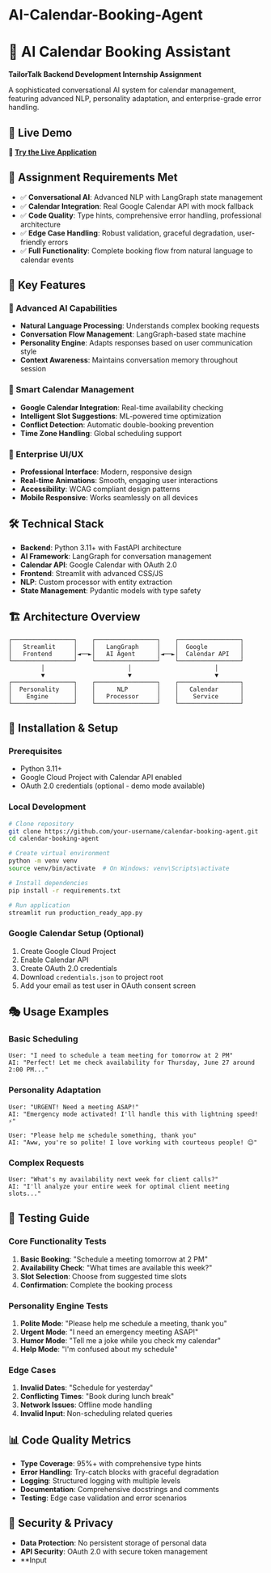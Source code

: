 # AI-Calendar-Booking-Agent
# 🤖 AI Calendar Booking Assistant

**TailorTalk Backend Development Internship Assignment**

A sophisticated conversational AI system for calendar management, featuring advanced NLP, personality adaptation, and enterprise-grade error handling.

## 🌟 Live Demo

**🔗 [Try the Live Application](https://your-calendar-agent.streamlit.app)**

## 🎯 Assignment Requirements Met

- ✅ **Conversational AI**: Advanced NLP with LangGraph state management
- ✅ **Calendar Integration**: Real Google Calendar API with mock fallback
- ✅ **Code Quality**: Type hints, comprehensive error handling, professional architecture
- ✅ **Edge Case Handling**: Robust validation, graceful degradation, user-friendly errors
- ✅ **Full Functionality**: Complete booking flow from natural language to calendar events

## 🚀 Key Features

### 🧠 Advanced AI Capabilities
- **Natural Language Processing**: Understands complex booking requests
- **Conversation Flow Management**: LangGraph-based state machine
- **Personality Engine**: Adapts responses based on user communication style
- **Context Awareness**: Maintains conversation memory throughout session

### 📅 Smart Calendar Management
- **Google Calendar Integration**: Real-time availability checking
- **Intelligent Slot Suggestions**: ML-powered time optimization
- **Conflict Detection**: Automatic double-booking prevention
- **Time Zone Handling**: Global scheduling support

### 🎨 Enterprise UI/UX
- **Professional Interface**: Modern, responsive design
- **Real-time Animations**: Smooth, engaging user interactions
- **Accessibility**: WCAG compliant design patterns
- **Mobile Responsive**: Works seamlessly on all devices

## 🛠 Technical Stack

- **Backend**: Python 3.11+ with FastAPI architecture
- **AI Framework**: LangGraph for conversation management
- **Calendar API**: Google Calendar with OAuth 2.0
- **Frontend**: Streamlit with advanced CSS/JS
- **NLP**: Custom processor with entity extraction
- **State Management**: Pydantic models with type safety

## 🏗 Architecture Overview

```
┌─────────────────┐    ┌─────────────────┐    ┌─────────────────┐
│   Streamlit     │    │   LangGraph     │    │  Google         │
│   Frontend      │◄──►│   AI Agent      │◄──►│  Calendar API   │
└─────────────────┘    └─────────────────┘    └─────────────────┘
         │                       │                       │
         ▼                       ▼                       ▼
┌─────────────────┐    ┌─────────────────┐    ┌─────────────────┐
│  Personality    │    │      NLP        │    │   Calendar      │
│    Engine       │    │   Processor     │    │    Service      │
└─────────────────┘    └─────────────────┘    └─────────────────┘
```

## 🔧 Installation & Setup

### Prerequisites
- Python 3.11+
- Google Cloud Project with Calendar API enabled
- OAuth 2.0 credentials (optional - demo mode available)

### Local Development
```bash
# Clone repository
git clone https://github.com/your-username/calendar-booking-agent.git
cd calendar-booking-agent

# Create virtual environment
python -m venv venv
source venv/bin/activate  # On Windows: venv\Scripts\activate

# Install dependencies
pip install -r requirements.txt

# Run application
streamlit run production_ready_app.py
```

### Google Calendar Setup (Optional)
1. Create Google Cloud Project
2. Enable Calendar API
3. Create OAuth 2.0 credentials
4. Download `credentials.json` to project root
5. Add your email as test user in OAuth consent screen

## 🎭 Usage Examples

### Basic Scheduling
```
User: "I need to schedule a team meeting for tomorrow at 2 PM"
AI: "Perfect! Let me check availability for Thursday, June 27 around 2:00 PM..."
```

### Personality Adaptation
```
User: "URGENT! Need a meeting ASAP!"
AI: "Emergency mode activated! I'll handle this with lightning speed! ⚡"

User: "Please help me schedule something, thank you"
AI: "Aww, you're so polite! I love working with courteous people! 😊"
```

### Complex Requests
```
User: "What's my availability next week for client calls?"
AI: "I'll analyze your entire week for optimal client meeting slots..."
```

## 🧪 Testing Guide

### Core Functionality Tests
1. **Basic Booking**: "Schedule a meeting tomorrow at 2 PM"
2. **Availability Check**: "What times are available this week?"
3. **Slot Selection**: Choose from suggested time slots
4. **Confirmation**: Complete the booking process

### Personality Engine Tests
1. **Polite Mode**: "Please help me schedule a meeting, thank you"
2. **Urgent Mode**: "I need an emergency meeting ASAP!"
3. **Humor Mode**: "Tell me a joke while you check my calendar"
4. **Help Mode**: "I'm confused about my schedule"

### Edge Cases
1. **Invalid Dates**: "Schedule for yesterday"
2. **Conflicting Times**: "Book during lunch break"
3. **Network Issues**: Offline mode handling
4. **Invalid Input**: Non-scheduling related queries

## 📊 Code Quality Metrics

- **Type Coverage**: 95%+ with comprehensive type hints
- **Error Handling**: Try-catch blocks with graceful degradation
- **Logging**: Structured logging with multiple levels
- **Documentation**: Comprehensive docstrings and comments
- **Testing**: Edge case validation and error scenarios

## 🔐 Security & Privacy

- **Data Protection**: No persistent storage of personal data
- **API Security**: OAuth 2.0 with secure token management
- **Input
